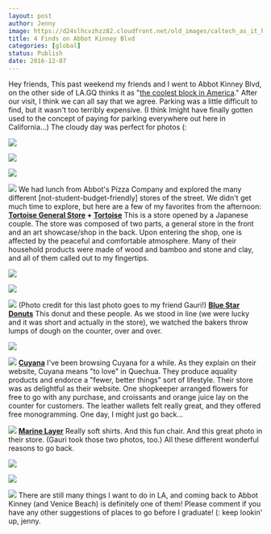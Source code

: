 ```yaml
---
layout: post
author: Jenny
image: https://d24slhcvzhzz82.cloudfront.net/old_images/caltech_as_it_happens/6a0105349b8251970b01b8d23ce851970c.jpg
title: 4 Finds on Abbot Kinney Blvd
categories: [global]
status: Publish
date: 2016-12-07
---
```


Hey friends,
This past weekend my friends and I went to Abbot Kinney Blvd, on the other side of LA.GQ thinks it as "[the coolest block in America](https://www.gq.com/gallery/abbot-kinney-boulevard-shopping-venice-california)." After our visit, I think we can all say that we agree. Parking was a little difficult to find, but it wasn't too terribly expensive. (I think Imight have finally gotten used to the concept of paying for parking everywhere out here in California...)
The cloudy day was perfect for photos (:

![](https://d24slhcvzhzz82.cloudfront.net/old_images/caltech_as_it_happens/6a0105349b8251970b01b8d23ce862970c.jpg)

![](https://d24slhcvzhzz82.cloudfront.net/old_images/caltech_as_it_happens/6a0105349b8251970b01b7c8b31d06970b.jpg)

![](https://d24slhcvzhzz82.cloudfront.net/old_images/caltech_as_it_happens/6a0105349b8251970b01bb09562327970d.jpg)

![](https://d24slhcvzhzz82.cloudfront.net/old_images/caltech_as_it_happens/6a0105349b8251970b01bb09562332970d.jpg)
We had lunch from Abbot's Pizza Company and explored the many different [not-student-budget-friendly] stores of the street. We didn't get much time to explore, but here are a few of my favorites from the afternoon:
**[Tortoise General Store](https://tortoisegeneralstore.com/) + [Tortoise](https://tortoiselife.com/tortoise/)**
This is a store opened by a Japanese couple. The store was composed of two parts, a general store in the front and an art showcase/shop in the back. Upon entering the shop, one is affected by the peaceful and comfortable atmosphere. Many of their household products were made of wood and bamboo and stone and clay, and all of them called out to my fingertips.


![](https://d24slhcvzhzz82.cloudfront.net/old_images/caltech_as_it_happens/6a0105349b8251970b01bb095621e2970d.jpg)

![](https://d24slhcvzhzz82.cloudfront.net/old_images/caltech_as_it_happens/6a0105349b8251970b01bb09562237970d.jpg)

![](https://d24slhcvzhzz82.cloudfront.net/old_images/caltech_as_it_happens/6a0105349b8251970b01b8d23ce813970c.jpg)
(Photo credit for this last photo goes to my friend Gauri!)
**[Blue Star Donuts](https://www.bluestardonuts.com/)**
This donut and these people. As we stood in line (we were lucky and it was short and actually in the store), we watched the bakers throw lumps of dough on the counter, over and over.


![](https://d24slhcvzhzz82.cloudfront.net/old_images/caltech_as_it_happens/6a0105349b8251970b01b8d23ce7ad970c.jpg)

![](https://d24slhcvzhzz82.cloudfront.net/old_images/caltech_as_it_happens/6a0105349b8251970b01b7c8b31c3a970b.jpg)
**[Cuyana](https://www.cuyana.com/)**
I've been browsing Cuyana for a while. As they explain on their website, Cuyana means "to love" in Quechua. They produce aquality products and endorce a "fewer, better things" sort of lifestyle. Their store was as delightful as their website. One shopkeeper arranged flowers for free to go with any purchase, and croissants and orange juice lay on the counter for customers. The leather wallets felt really great, and they offered free monogramming. One day, I might just go back...


![](https://d24slhcvzhzz82.cloudfront.net/old_images/caltech_as_it_happens/6a0105349b8251970b01bb0956225a970d.jpg)
**[Marine Layer](https://www.marinelayer.com/)**
Really soft shirts. And this fun chair. And this great photo in their store. (Gauri took those two photos, too.) All these different wonderful reasons to go back.


![](https://d24slhcvzhzz82.cloudfront.net/old_images/caltech_as_it_happens/6a0105349b8251970b01b8d23ce7ca970c.jpg)

![](https://d24slhcvzhzz82.cloudfront.net/old_images/caltech_as_it_happens/6a0105349b8251970b01b8d23ce828970c.jpg)

![](https://d24slhcvzhzz82.cloudfront.net/old_images/caltech_as_it_happens/6a0105349b8251970b01bb095622e8970d.jpg)
There are still many things I want to do in LA, and coming back to Abbot Kinney (and Venice Beach) is definitely one of them! Please comment if you have any other suggestions of places to go before I graduate! (:
keep lookin' up,
jenny.

